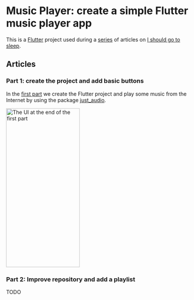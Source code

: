 # Music Player: create a simple Flutter music player app

This is a [Flutter](https://flutter.dev) project used during a [series](https://ishouldgotosleep.com/tutorials/music-app/simple-flutter-music-player-app/) of articles
on [I should go to sleep](https://ishouldgotosleep.com).


## Articles

### Part 1: create the project and add basic buttons

In the [first part](https://ishouldgotosleep.com/tutorials/music-app/simple-flutter-music-player-app/) we 
create the Flutter project and play some music from the Internet by using 
the package [just_audio](https://pub.dev/packages/just_audio).

<img alt="The UI at the end of the first part" src="https://ishouldgotosleep.com/assets/images/blog/music-app/more-buttons.png" width="200" height="433">

### Part 2: Improve repository and add a playlist

TODO